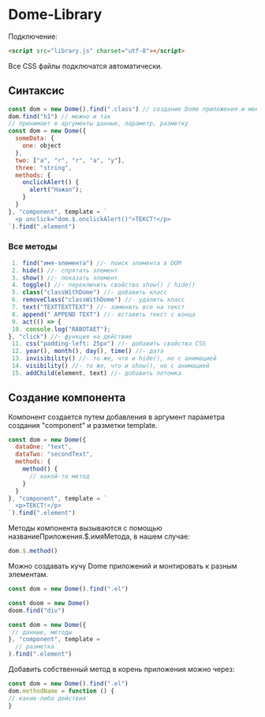 # Dome-Library
Подключение:
```html
<script src="library.js" charset="utf-8"></script>
```
Все CSS файлы подключатся автоматически.

## Синтаксис

```js
const dom = new Dome().find(".class") // создание Dome приложения и монтирование к элементу
dom.find("h1") // можно и так
// принимает в аргументы данные, параметр, разметку
const dom = new Dome({
  someData: {
    one: object
  },
  two: ["a", "r", "r", "a", "y"],
  three: "string",
  methods: {
    onclickAlert() {
      alert("Нажал");
    }
  }
}, "component", template = `
  <p onclick="dom.$.onclickAlert()">ТЕКСТ!</p>
`).find(".element")
```

### Все методы
```js
 1. find("имя-элемента") //- поиск элемента в DOM
 2. hide() //- спрятать элемент
 3. show() //- показать элемент
 4. toggle() //- переключить свойство show() / hide()
 5. class("classWithDome") //- добавить класс
 6. removeClass("classWithDome") //- удалить класс
 7. text("TEXTTEXTTEXT") //- заменить все на текст
 8. append(" APPEND TEXT") //- вставить текст с конца
 9. act(() => {
 10. console.log("RABOTAET");
}, "click") //- функция на действие
 11. css("padding-left: 25px") //- добавить свойства CSS
 12. year(), month(), day(), time() //- дата
 13. invisibility() //- то же, что и hide(), но с анимацией 
 14. visibility() //- то же, что и show(), но с анимацией
 15. addChild(element, text) //- добавить потомка
```

## Создание компонента
Компонент создается путем добавления в аргумент параметра создания "component" и разметки template.

```js
const dom = new Dome({
  dataOne: "text",
  dataTwo: "secondText",
  methods: {
    method() {
      // какой-то метод
    }
  }
}, "component", template = `
  <p>ТЕКСТ!</p>
`).find(".element")
```
Методы компонента вызываются с помощью названиеПриложения.$.имяМетода, в нашем случае:
```js
dom.$.method()
```

Можно создавать кучу Dome приложений и монтировать к разным элементам.
```js
const dom = new Dome().find(".el")

const doom = new Dome()
doom.find("div")

const dom = new Dome({
 // данные, методы
}, "component", template = 
  // разметка
).find(".element")
```

Добавить собственный метод в корень приложения можно через:
```js
const dom = new Dome().find(".el")
dom.methodName = function () {
// какие-либо действия
}
```
